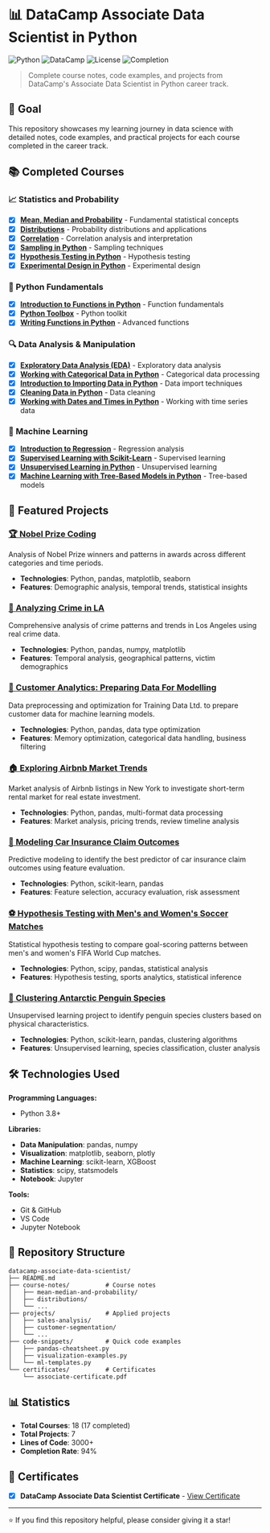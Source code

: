 # 📊 DataCamp Associate Data Scientist in Python

![Python](https://img.shields.io/badge/Python-3.8+-blue.svg)
![DataCamp](https://img.shields.io/badge/DataCamp-Associate%20Data%20Scientist-green.svg)
![License](https://img.shields.io/badge/License-DataCamp-green.svg)
![Completion](https://img.shields.io/badge/Progress-94%25-brightgreen.svg)

> Complete course notes, code examples, and projects from DataCamp's Associate Data Scientist in Python career track.

## 🎯 Goal
This repository showcases my learning journey in data science with detailed notes, code examples, and practical projects for each course completed in the career track.

## 📚 Completed Courses

### 📈 Statistics and Probability
- [x] **[Mean, Median and Probability](./course-notes/mean-median-and-probability/)** - Fundamental statistical concepts
- [x] **[Distributions](./course-notes/distributions/)** - Probability distributions and applications
- [x] **[Correlation](./course-notes/correlation/)** - Correlation analysis and interpretation
- [x] **[Sampling in Python](./course-notes/sampling-in-python/)** - Sampling techniques
- [x] **[Hypothesis Testing in Python](./course-notes/hypothesis-testing-in-python/)** - Hypothesis testing
- [x] **[Experimental Design in Python](./course-notes/experimental-design-in-python/)** - Experimental design

### 🐍 Python Fundamentals
- [x] **[Introduction to Functions in Python](./course-notes/introduction-to-functions-in-python/)** - Function fundamentals
- [x] **[Python Toolbox](./course-notes/python-toolbox/)** - Python toolkit
- [x] **[Writing Functions in Python](./course-notes/writing-functions-in-python/)** - Advanced functions

### 🔍 Data Analysis & Manipulation
- [x] **[Exploratory Data Analysis (EDA)](./course-notes/exploratory-data-analysis-eda/)** - Exploratory data analysis
- [x] **[Working with Categorical Data in Python](./course-notes/working-with-categorical-data-in-python/)** - Categorical data processing
- [x] **[Introduction to Importing Data in Python](./course-notes/introduction-to-importing-data-in-python/)** - Data import techniques
- [x] **[Cleaning Data in Python](./course-notes/cleaning-data-in-python/)** - Data cleaning
- [x] **[Working with Dates and Times in Python](./course-notes/working-with-dates-and-times-in-python/)** - Working with time series data

### 🤖 Machine Learning
- [x] **[Introduction to Regression](./course-notes/introduction-to-regression/)** - Regression analysis
- [x] **[Supervised Learning with Scikit-Learn](./course-notes/supervised-learning-with-scikit-learn/)** - Supervised learning
- [x] **[Unsupervised Learning in Python](./course-notes/unsupervised-learning-in-python/)** - Unsupervised learning
- [x] **[Machine Learning with Tree-Based Models in Python](./course-notes/machine-learning-with-tree-based-models-in-python/)** - Tree-based models

## 🚀 Featured Projects

### [🏆 Nobel Prize Coding](./projects/nobel-prize-coding/)
Analysis of Nobel Prize winners and patterns in awards across different categories and time periods.
- **Technologies**: Python, pandas, matplotlib, seaborn
- **Features**: Demographic analysis, temporal trends, statistical insights

### [🚨 Analyzing Crime in LA](./projects/analyzing-crime-in-la/)
Comprehensive analysis of crime patterns and trends in Los Angeles using real crime data.
- **Technologies**: Python, pandas, numpy, matplotlib
- **Features**: Temporal analysis, geographical patterns, victim demographics

### [👥 Customer Analytics: Preparing Data For Modelling](./projects/customer-analytics-data-modeling/)
Data preprocessing and optimization for Training Data Ltd. to prepare customer data for machine learning models.
- **Technologies**: Python, pandas, data type optimization
- **Features**: Memory optimization, categorical data handling, business filtering

### [🏠 Exploring Airbnb Market Trends](./projects/exploring-airbnb-market-trends/)
Market analysis of Airbnb listings in New York to investigate short-term rental market for real estate investment.
- **Technologies**: Python, pandas, multi-format data processing
- **Features**: Market analysis, pricing trends, review timeline analysis

### [🚗 Modeling Car Insurance Claim Outcomes](./projects/modeling-car-insurance-claim-outcomes/)
Predictive modeling to identify the best predictor of car insurance claim outcomes using feature evaluation.
- **Technologies**: Python, scikit-learn, pandas
- **Features**: Feature selection, accuracy evaluation, risk assessment

### [⚽ Hypothesis Testing with Men's and Women's Soccer Matches](./projects/hypothesis-testing-soccer-matches/)
Statistical hypothesis testing to compare goal-scoring patterns between men's and women's FIFA World Cup matches.
- **Technologies**: Python, scipy, pandas, statistical analysis
- **Features**: Hypothesis testing, sports analytics, statistical inference

### [🐧 Clustering Antarctic Penguin Species](./projects/clustering-antarctic-penguin-species/)
Unsupervised learning project to identify penguin species clusters based on physical characteristics.
- **Technologies**: Python, scikit-learn, pandas, clustering algorithms
- **Features**: Unsupervised learning, species classification, cluster analysis

## 🛠️ Technologies Used

**Programming Languages:**
- Python 3.8+

**Libraries:**
- **Data Manipulation**: pandas, numpy
- **Visualization**: matplotlib, seaborn, plotly
- **Machine Learning**: scikit-learn, XGBoost
- **Statistics**: scipy, statsmodels
- **Notebook**: Jupyter

**Tools:**
- Git & GitHub
- VS Code
- Jupyter Notebook

## 📁 Repository Structure

```
datacamp-associate-data-scientist/
├── README.md
├── course-notes/          # Course notes
│   ├── mean-median-and-probability/
│   ├── distributions/
│   └── ...
├── projects/              # Applied projects
│   ├── sales-analysis/
│   ├── customer-segmentation/
│   └── ...
├── code-snippets/         # Quick code examples
│   ├── pandas-cheatsheet.py
│   ├── visualization-examples.py
│   └── ml-templates.py
└── certificates/          # Certificates
    └── associate-certificate.pdf
```

## 📊 Statistics

- **Total Courses**: 18 (17 completed)
- **Total Projects**: 7
- **Lines of Code**: 3000+
- **Completion Rate**: 94%

## 📜 Certificates

- [x] **DataCamp Associate Data Scientist Certificate** - [View Certificate](https://www.datacamp.com/completed/statement-of-accomplishment/track/9b33b92733deaa2710d34859aca8942e515c5573?utm_medium=organic_social&utm_campaign=sharewidget&utm_content=soa&utm_source=copylink)

---

⭐ If you find this repository helpful, please consider giving it a star!